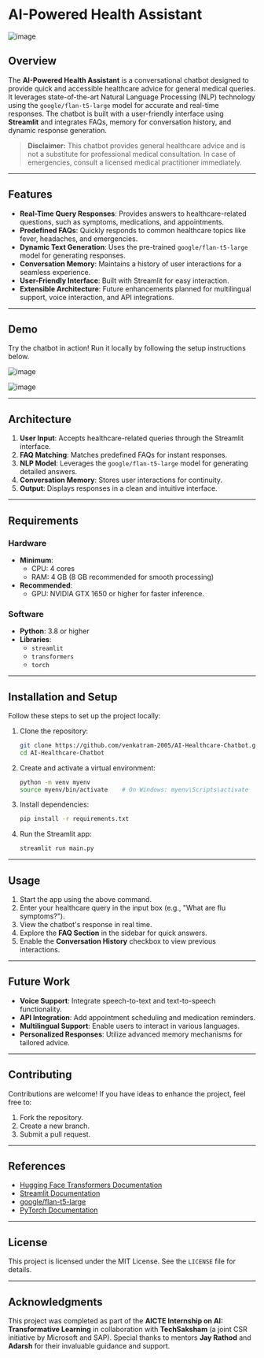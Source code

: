 # AI-Powered Health Assistant

![image](https://github.com/user-attachments/assets/f6fa1ae6-9b05-42b8-92a0-428d8d48b745)

## Overview

The **AI-Powered Health Assistant** is a conversational chatbot designed to provide quick and accessible healthcare advice for general medical queries. It leverages state-of-the-art Natural Language Processing (NLP) technology using the `google/flan-t5-large` model for accurate and real-time responses. The chatbot is built with a user-friendly interface using **Streamlit** and integrates FAQs, memory for conversation history, and dynamic response generation.

> **Disclaimer:** This chatbot provides general healthcare advice and is not a substitute for professional medical consultation. In case of emergencies, consult a licensed medical practitioner immediately.

---

## Features

- **Real-Time Query Responses**: Provides answers to healthcare-related questions, such as symptoms, medications, and appointments.
- **Predefined FAQs**: Quickly responds to common healthcare topics like fever, headaches, and emergencies.
- **Dynamic Text Generation**: Uses the pre-trained `google/flan-t5-large` model for generating responses.
- **Conversation Memory**: Maintains a history of user interactions for a seamless experience.
- **User-Friendly Interface**: Built with Streamlit for easy interaction.
- **Extensible Architecture**: Future enhancements planned for multilingual support, voice interaction, and API integrations.

---

## Demo

Try the chatbot in action! Run it locally by following the setup instructions below.  

![image](https://github.com/user-attachments/assets/ebbec867-5dbf-4fcb-a29e-85a71b10b782)

![image](https://github.com/user-attachments/assets/d57095fd-6a1c-489e-b0ba-53a1156704a1)


---

## Architecture

1. **User Input**: Accepts healthcare-related queries through the Streamlit interface.
2. **FAQ Matching**: Matches predefined FAQs for instant responses.
3. **NLP Model**: Leverages the `google/flan-t5-large` model for generating detailed answers.
4. **Conversation Memory**: Stores user interactions for continuity.
5. **Output**: Displays responses in a clean and intuitive interface.

---

## Requirements

### Hardware
- **Minimum**:
  - CPU: 4 cores
  - RAM: 4 GB (8 GB recommended for smooth processing)
- **Recommended**:
  - GPU: NVIDIA GTX 1650 or higher for faster inference.

### Software
- **Python**: 3.8 or higher
- **Libraries**:
  - `streamlit`
  - `transformers`
  - `torch`

---

## Installation and Setup

Follow these steps to set up the project locally:

1. Clone the repository:
   ```bash
   git clone https://github.com/venkatram-2005/AI-Healthcare-Chatbot.git
   cd AI-Healthcare-Chatbot
   ```

2. Create and activate a virtual environment:
   ```bash
   python -m venv myenv
   source myenv/bin/activate    # On Windows: myenv\Scripts\activate
   ```

3. Install dependencies:
   ```bash
   pip install -r requirements.txt
   ```

4. Run the Streamlit app:
   ```bash
   streamlit run main.py
   ```

---

## Usage

1. Start the app using the above command.
2. Enter your healthcare query in the input box (e.g., "What are flu symptoms?").
3. View the chatbot's response in real time.
4. Explore the **FAQ Section** in the sidebar for quick answers.
5. Enable the **Conversation History** checkbox to view previous interactions.

---

## Future Work

- **Voice Support**: Integrate speech-to-text and text-to-speech functionality.
- **API Integration**: Add appointment scheduling and medication reminders.
- **Multilingual Support**: Enable users to interact in various languages.
- **Personalized Responses**: Utilize advanced memory mechanisms for tailored advice.

---

## Contributing

Contributions are welcome! If you have ideas to enhance the project, feel free to:
1. Fork the repository.
2. Create a new branch.
3. Submit a pull request.

---

## References

- [Hugging Face Transformers Documentation](https://huggingface.co/docs)
- [Streamlit Documentation](https://docs.streamlit.io)
- [google/flan-t5-large](https://huggingface.co/google/flan-t5-large)
- [PyTorch Documentation](https://pytorch.org/docs)

---

## License

This project is licensed under the MIT License. See the `LICENSE` file for details.

---

## Acknowledgments

This project was completed as part of the **AICTE Internship on AI: Transformative Learning** in collaboration with **TechSaksham** (a joint CSR initiative by Microsoft and SAP). Special thanks to mentors **Jay Rathod** and **Adarsh** for their invaluable guidance and support.
